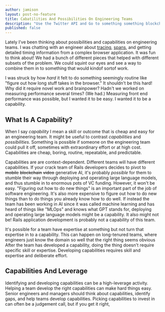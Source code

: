 ```yaml
---
author: jamison
layout: post-no-feature
title: Cabatilities And Possibilities On Engineering Teams
description: "Use the Twitter API and Go to something something blockchain"
published: false
---
```


Lately I've been thinking about possibilities and capabilities on engineering teams. I was chatting with an engineer about [tracing](https://opentelemetry.io/docs/concepts/signals/traces/), [spans](https://opentelemetry.io/docs/concepts/signals/traces/#spans), and getting detailed timing information from a complex browser application. It was fun to think about! We had a bunch of different pieces that helped with different subsets of the problem. We could squint our eyes and see a way to combine them in to something that would kindof sortof work.

I was struck by how _hard_ it felt to do something seemingly routine like "figure out how long stuff takes in the browser." It shouldn't be this hard! Why did it require novel work and brainpower? Hadn't we worked on measuring performance several times? (We had.) Measuring front end performance was possible, but I wanted it to be easy. I wanted it to be a capability.

## What Is A Capability?

When I say _capability_ I mean a skill or outcome that is cheap and easy for an engineering team. It might be useful to contrast _capabilities_ and _possibilities_. Something is possible if someone on the engineering team could pull it off, sometimes with extraordinary effort or at high cost. Capabilities are cheap, boring, routine, repeatable, and predictable.

Capabilities are are context-dependent. Different teams will have different capabilities. If your crack team of Rails developers decides to pivot to <del>mobile</del> <del>blockchain</del> <del>video</del> generative AI, it's probably _possible_ for them to stumble their way through deploying and operating large language models, and thus stumble in to enormous pots of VC funding. However, it won't be easy. "Figuring out how to do new things" is an important part of the job of software engineering. It's also more expensive to figure out how to do new things than to do things you already know how to do well. If instead the team has been working in AI since it was called machine learning and has heard of things like "MLOps" and knows what GPT stands for, deploying and operating large language models might be a capability. It also might not be! Rails application development is probably not a capability of this team.

It's possible for a team have expertise at something but not turn that expertise in to a capability. This can happen on long-tenured teams, where engineers just know the domain so well that the right thing seems obvious
After the team has developed a capability, doing the thing doesn't require specific skill or expertise.
Developing capabilities requires skill and expertise and deliberate effort.

## Capabilities And Leverage

Identifying and developing capabilities can be a high-leverage activity. Helping a team develop the right capabilities can make hard things easy. Senior engineers and managers should think about capabilities, identify gaps, and help teams develop capabilities. Picking capabilities to invest in can often be a judgement call, but if you get it right,
